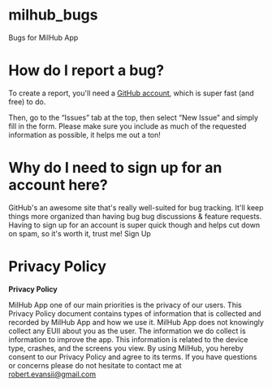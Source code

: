 # milhub_bugs
Bugs for MilHub App
# How do I report a bug?

To create a report, you'll need a [GitHub account](https://github.com/), which is super fast (and free) to do.

Then, go to the “Issues” tab at the top, then select “New Issue” and simply fill in the form. Please make sure you include as much of the requested information as possible, it helps me out a ton!

# Why do I need to sign up for an account here?

GitHub's an awesome site that's really well-suited for bug tracking. It'll keep things more organized than having bug bug discussions & feature requests. Having to sign up for an account is super quick though and helps cut down on spam, so it's worth it, trust me! Sign Up

# Privacy Policy

**Privacy Policy**

MilHub App one of our main priorities is the privacy of our users. This Privacy Policy document contains types of information that is collected and recorded by MilHub App and how we use it. MilHub App does not knowingly collect any EUII about you as the user. The information we do collect is information to improve the app. This information is related to the device type, crashes, and the screens you view. By using MilHub, you hereby consent to our Privacy Policy and agree to its terms. If you have questions or concerns please do not hesitate to contact me at robert.evansii@gmail.com
